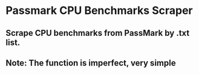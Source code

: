 # Passmark CPU Benchmarks Scraper

## Scrape CPU benchmarks from PassMark by .txt list.

## Note: The function is imperfect, very simple

